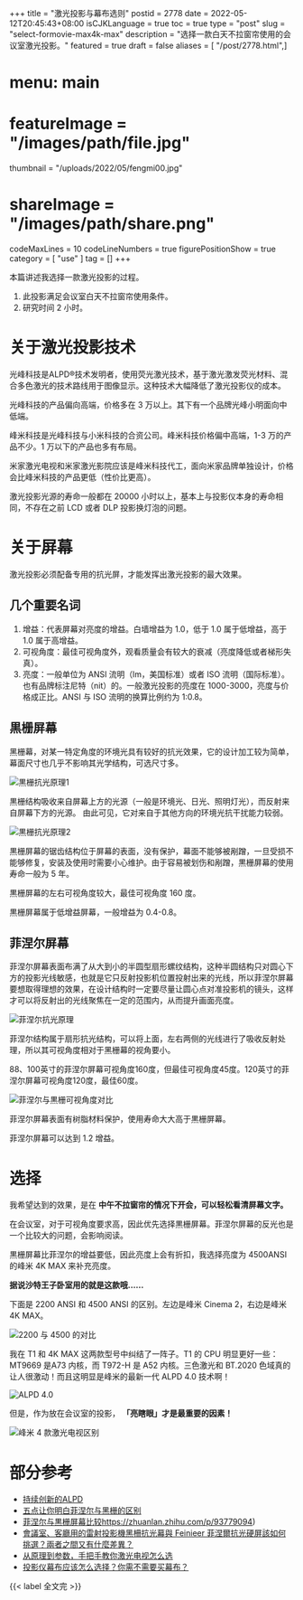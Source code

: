 +++
title = "激光投影与幕布选则"
postid = 2778
date = 2022-05-12T20:45:43+08:00
isCJKLanguage = true
toc = true
type = "post"
slug = "select-formovie-max4k-max"
description = "选择一款白天不拉窗帘使用的会议室激光投影。"
featured = true
draft = false
aliases = [ "/post/2778.html",]
# menu: main
# featureImage = "/images/path/file.jpg"
thumbnail = "/uploads/2022/05/fengmi00.jpg"
# shareImage = "/images/path/share.png"
codeMaxLines = 10
codeLineNumbers = true
figurePositionShow = true
category = [ "use" ]
tag = []
+++

本篇讲述我选择一款激光投影的过程。

1. 此投影满足会议室白天不拉窗帘使用条件。
2. 研究时间 2 小时。

<!--more-->

# 关于激光投影技术

光峰科技是ALPD®技术发明者，使用荧光激光技术，基于激光激发荧光材料、混合多色激光的技术路线用于图像显示。这种技术大幅降低了激光投影仪的成本。

光峰科技的产品偏向高端，价格多在 3 万以上。其下有一个品牌光峰小明面向中低端。

峰米科技是光峰科技与小米科技的合资公司。峰米科技价格偏中高端，1-3 万的产品不少。1 万以下的产品也多有布局。

米家激光电视和米家激光影院应该是峰米科技代工，面向米家品牌单独设计，价格会比峰米科技的产品更低（性价比更高）。

激光投影光源的寿命一般都在 20000 小时以上，基本上与投影仪本身的寿命相同，不存在之前 LCD 或者 DLP 投影换灯泡的问题。

# 关于屏幕

激光投影必须配备专用的抗光屏，才能发挥出激光投影的最大效果。

## 几个重要名词

1. 增益：代表屏幕对亮度的增益。白墙增益为 1.0，低于 1.0 属于低增益，高于 1.0 属于高增益。
2. 可视角度：最佳可视角度外，观看质量会有较大的衰减（亮度降低或者梯形失真）。
3. 亮度：一般单位为 ANSI 流明（lm，美国标准）或者 ISO 流明（国际标准）。也有品牌标注尼特（nit）的。一般激光投影的亮度在 1000-3000，亮度与价格成正比。ANSI 与 ISO 流明的换算比例约为 1:0.8。

## 黒栅屏幕

黑栅幕，对某一特定角度的环境光具有较好的抗光效果，它的设计加工较为简单，幕面尺寸也几乎不影响其光学结构，可选尺寸多。

![黒栅抗光原理1](/uploads/2022/05/fengmi01.png)

黒栅结构吸收来自屏幕上方的光源（一般是环境光、日光、照明灯光），而反射来自屏幕下方的光源。 由此可见，它对来自于其他方向的环境光抗干扰能力较弱。

![黒栅抗光原理2](/uploads/2022/05/fengmi02.jpg)

黒栅屏幕的锯齿结构位于屏幕的表面，没有保护，幕面不能够被剐蹭，一旦受损不能够修复，安装及使用时需要小心维护。由于容易被划伤和剐蹭，黒栅屏幕的使用寿命一般为 5 年。

黒栅屏幕的左右可视角度较大，最佳可视角度 160 度。

黒栅屏幕属于低增益屏幕，一般增益为 0.4-0.8。

## 菲涅尔屏幕

菲涅尔屏幕表面布满了从大到小的半圆型扇形螺纹结构，这种半圆结构只对圆心下方的投影光线敏感，也就是它只反射投影机位置投射出来的光线，所以菲涅尔屏幕要想取得理想的效果，在设计结构时一定要尽量让圆心点对准投影机的镜头，这样才可以将反射出的光线聚焦在一定的范围内，从而提升画面亮度。

![菲涅尔抗光原理](/uploads/2022/05/fengmi03.png)
 
菲涅尔结构属于扇形抗光结构，可以将上面，左右两侧的光线进行了吸收反射处理，所以其可视角度相对于黑栅幕的视角要小。

88、100英寸的菲涅尔屏幕可视角度160度，但最佳可视角度45度。120英寸的菲涅尔屏幕可视角度120度，最佳60度。

![菲涅尔与黒栅可视角度对比](/uploads/2022/05/fengmi04.png)

菲涅尔屏幕表面有树脂材料保护，使用寿命大大高于黒栅屏幕。

菲涅尔屏幕可以达到 1.2 增益。

# 选择

我希望达到的效果，是在 **中午不拉窗帘的情况下开会，可以轻松看清屏幕文字。**

在会议室，对于可视角度要求高，因此优先选择黒栅屏幕。菲涅尔屏幕的反光也是一个比较大的问题，会影响阅读。

黒栅屏幕比菲涅尔的增益要低，因此亮度上会有折扣，我选择亮度为 4500ANSI 的峰米 4K MAX 来补充亮度。

**据说沙特王子卧室用的就是这款哦……**

下面是 2200 ANSI 和 4500 ANSI 的区别。左边是峰米 Cinema 2，右边是峰米 4K MAX。

![2200 与 4500 的对比](/uploads/2022/05/fengmi05.png)

我在 T1 和 4K MAX 这两款型号中纠结了一阵子。T1 的 CPU 明显更好一些：MT9669 是A73 内核，而 T972-H 是 A52 内核。三色激光和 BT.2020 色域真的让人很激动！而且这明显是峰米的最新一代 ALPD 4.0 技术啊！

![ALPD 4.0](/uploads/2022/05/fengmi06.png)

但是，作为放在会议室的投影， **「亮瞎眼」才是最重要的因素！**

![峰米 4 款激光电视区别](/uploads/2022/05/fengmi07.png)

# 部分参考

- [持续创新的ALPD](https://www.appotronics.com/alpd_tech.html)
- [五点让你明白菲涅尔与黑栅的区别](https://zhuanlan.zhihu.com/p/58692761)
- [菲涅尔与黒栅屏幕比较]()https://zhuanlan.zhihu.com/p/93779094)
- [會議室、客廳用的雷射投影機黑柵抗光幕與 Feinieer 菲涅爾抗光硬屏該如何挑選？兩者之間又有什麼差異？](https://mobileai.net/2020/03/30/feinieer/)
- [从原理到参数，手把手教你激光电视怎么选](https://post.smzdm.com/p/anx06m73/)
- [投影仪幕布应该怎么选择？你需不需要买幕布？](https://post.smzdm.com/p/avwld88p/)

{{< label 全文完 >}}